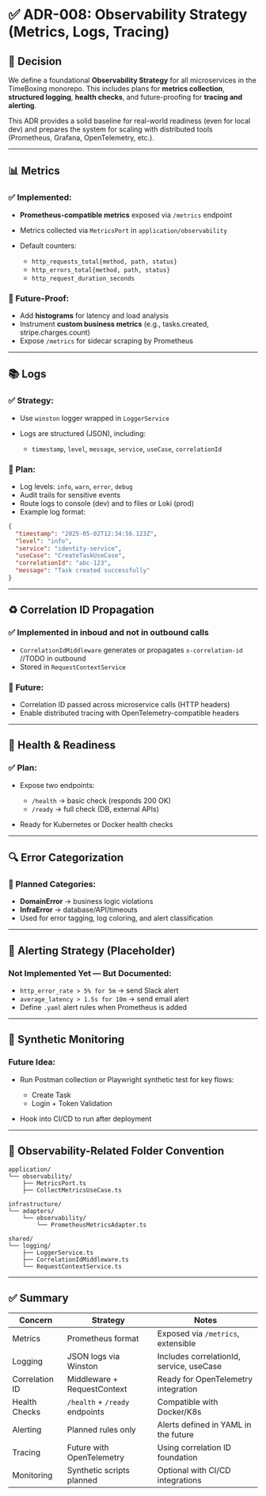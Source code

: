 # ✅ ADR-008: Observability Strategy (Metrics, Logs, Tracing)

## 🎯 Decision

We define a foundational **Observability Strategy** for all microservices in the TimeBoxing monorepo. This includes plans for **metrics collection**, **structured logging**, **health checks**, and future-proofing for **tracing and alerting**.

This ADR provides a solid baseline for real-world readiness (even for local dev) and prepares the system for scaling with distributed tools (Prometheus, Grafana, OpenTelemetry, etc.).

---

## 📊 Metrics

### ✅ Implemented:

* **Prometheus-compatible metrics** exposed via `/metrics` endpoint
* Metrics collected via `MetricsPort` in `application/observability`
* Default counters:

  * `http_requests_total{method, path, status}`
  * `http_errors_total{method, path, status}`
  * `http_request_duration_seconds`

### 🔮 Future-Proof:

* Add **histograms** for latency and load analysis
* Instrument **custom business metrics** (e.g., tasks.created, stripe.charges.count)
* Expose `/metrics` for sidecar scraping by Prometheus

---

## 📚 Logs

### ✅ Strategy:

* Use `winston` logger wrapped in `LoggerService`
* Logs are structured (JSON), including:

  * `timestamp`, `level`, `message`, `service`, `useCase`, `correlationId`

### 🚨 Plan:

* Log levels: `info`, `warn`, `error`, `debug`
* Audit trails for sensitive events
* Route logs to console (dev) and to files or Loki (prod)
* Example log format:

```json
{
  "timestamp": "2025-05-02T12:34:56.123Z",
  "level": "info",
  "service": "identity-service",
  "useCase": "CreateTaskUseCase",
  "correlationId": "abc-123",
  "message": "Task created successfully"
}
```

---

## ♻️ Correlation ID Propagation

### ✅ Implemented in inboud and not in outbound calls

* `CorrelationIdMiddleware` generates or propagates `x-correlation-id` //TODO in outbound
* Stored in `RequestContextService`

### 🔮 Future:

* Correlation ID passed across microservice calls (HTTP headers)
* Enable distributed tracing with OpenTelemetry-compatible headers

---

## 🔬 Health & Readiness

### ✅ Plan:

* Expose two endpoints:

  * `/health` → basic check (responds 200 OK)
  * `/ready` → full check (DB, external APIs)
* Ready for Kubernetes or Docker health checks

---

## 🔍 Error Categorization

### 🚨 Planned Categories:

* **DomainError** → business logic violations
* **InfraError** → database/API/timeouts
* Used for error tagging, log coloring, and alert classification

---

## 📡 Alerting Strategy (Placeholder)

### Not Implemented Yet — But Documented:

* `http_error_rate > 5% for 5m` → send Slack alert
* `average_latency > 1.5s for 10m` → send email alert
* Define `.yaml` alert rules when Prometheus is added

---

## 🧪 Synthetic Monitoring

### Future Idea:

* Run Postman collection or Playwright synthetic test for key flows:

  * Create Task
  * Login + Token Validation
* Hook into CI/CD to run after deployment

---

## 📍 Observability-Related Folder Convention

```plaintext
application/
└── observability/
    ├── MetricsPort.ts
    ├── CollectMetricsUseCase.ts

infrastructure/
└── adapters/
    └── observability/
        └── PrometheusMetricsAdapter.ts

shared/
└── logging/
    ├── LoggerService.ts
    ├── CorrelationIdMiddleware.ts
    └── RequestContextService.ts
```

---

## ✅ Summary

| Concern        | Strategy                       | Notes                                    |
| -------------- | ------------------------------ | ---------------------------------------- |
| Metrics        | Prometheus format              | Exposed via `/metrics`, extensible       |
| Logging        | JSON logs via Winston          | Includes correlationId, service, useCase |
| Correlation ID | Middleware + RequestContext    | Ready for OpenTelemetry integration      |
| Health Checks  | `/health` + `/ready` endpoints | Compatible with Docker/K8s               |
| Alerting       | Planned rules only             | Alerts defined in YAML in the future     |
| Tracing        | Future with OpenTelemetry      | Using correlation ID foundation          |
| Monitoring     | Synthetic scripts planned      | Optional with CI/CD integrations         |
